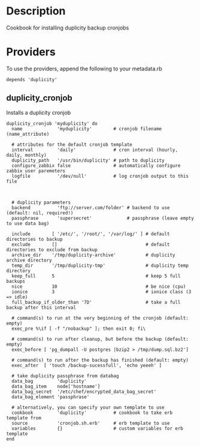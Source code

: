 # Description

Cookbook for installing duplicity backup cronjobs

# Providers

To use the providers, append the following to your metadata.rb

    depends 'duplicity'

## duplicity_cronjob

Installs a duplicity cronjob

    duplicity_cronjob 'myduplicity' do
      name             'myduplicity'        # cronjob filename (name_attribute)

      # attributes for the default cronjob template
      interval         'daily'              # cron interval (hourly, daily, monthly)
      duplicity_path   '/usr/bin/duplicity' # path to duplicity
      configure_zabbix false                # automatically configure zabbix user paremeters
      logfile          '/dev/null'          # log cronjob output to this file



      # duplicity parameters
      backend          'ftp://server.com/folder' # backend to use (default: nil, required!)
      passphrase       'supersecret'             # passphrase (leave empty to use data bag)

      include        [ '/etc/', '/root/', '/var/log/' ] # default directories to backup
      exclude        []                                 # default directories to exclude from backup
      archive_dir    '/tmp/duplicity-archive'           # duplicity archive directory
      temp_dir       '/tmp/duplicity-tmp'               # duplicity temp directory
      keep_full      5                                  # keep 5 full backups
      nice           10                                 # be nice (cpu)
      ionice         3                                  # ionice class (3 => idle)
      full_backup_if_older_than '7D'                    # take a full backup after this interval

      # command(s) to run at the very beginning of the cronjob (default: empty)
      exec_pre %\if [ -f "/nobackup" ]; then exit 0; fi\

      # command(s) to run after cleanup, but before the backup (default: empty)
      exec_before [ 'pg_dumpall -U postgres |bzip2 > /tmp/dump.sql.bz2']

      # command(s) to run after the backup has finished (default: empty)
      exec_after  [ 'touch /backup-sucessfull', 'echo yeeeh' ]

      # take duplicity passphrase from databag
      data_bag         'duplicity'
      data_bag_item    node['hostname']
      data_bag_secret  '/etc/chef/encrypted_data_bag_secret'
      data_bag_element 'passphrase'

      # alternatively, you can specify your own template to use
      cookbook         'duplicity'          # cookbook to take erb template from
      source           'cronjob.sh.erb'     # erb template to use
      variables        {}                   # custom variables for erb template
    end
